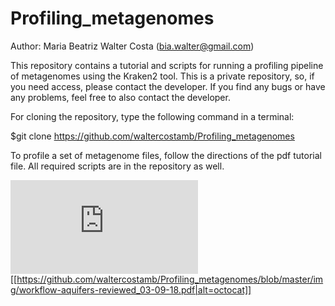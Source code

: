 # Profiling_metagenomes
Author: Maria Beatriz Walter Costa (bia.walter@gmail.com)

This repository contains a tutorial and scripts for running a profiling pipeline of metagenomes using the Kraken2 tool. This is a private repository, so, if you need access, please contact the developer. If you find any bugs or have any problems, feel free to also contact the developer.

For cloning the repository, type the following command in a terminal:

$git clone https://github.com/waltercostamb/Profiling_metagenomes

To profile a set of metagenome files, follow the directions of the pdf tutorial file. All required scripts are in the repository as well. 

![Pipeline](https://github.com/waltercostamb/Profiling_metagenomes/workflow-aquifers-reviewed_03-09-18.pdf)
[[https://github.com/waltercostamb/Profiling_metagenomes/blob/master/img/workflow-aquifers-reviewed_03-09-18.pdf|alt=octocat]]
